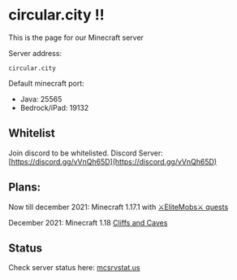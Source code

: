 # circular.city !!

This is the page for our Minecraft server

Server address:

    circular.city

Default minecraft port:
- Java: 25565
- Bedrock/iPad: 19132

## Whitelist

Join discord to be whitelisted.
Discord Server: [https://discord.gg/vVnQh65D](https://discord.gg/vVnQh65D)

## Plans:

Now till december 2021: Minecraft 1.17.1 with [⚔EliteMobs⚔ quests](https://www.spigotmc.org/resources/%E2%9A%94elitemobs%E2%9A%94.40090/)

December 2021: Minecraft 1.18 [Cliffs and Caves](https://help.minecraft.net/hc/en-us/articles/360059400852-Minecraft-Caves-Cliffs-Update-FAQ)

## Status

Check server status here: [mcsrvstat.us](https://mcsrvstat.us/server/circular.city)

